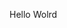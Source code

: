 Hello Wolrd


































































































































































































































































































































































































































































































































































































































































































































































































































































































































































































































































































































































































































































































































































































































































































































































































































































































































































































































































































































































































































































































































































































































































































































































































































































































































































































































































































































































































































































































































































































































































































































































































































































































































































































































































































































































































































































































































































































































































































































































































































































































































































































































































































































































































































































































